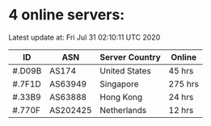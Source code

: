 # 4 online servers:

Latest update at: Fri Jul 31 02:10:11 UTC 2020

| ID | ASN | Server Country | Online |
| -- | --- | -------------- | ------ |
| #.D09B | AS174 | United States | 45 hrs |
| #.7F1D | AS63949 | Singapore | 275 hrs |
| #.33B9 | AS63888 | Hong Kong | 24 hrs |
| #.770F | AS202425 | Netherlands | 12 hrs |

